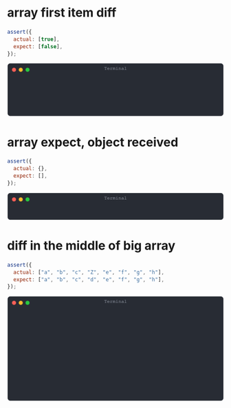 # array first item diff

```js
assert({
  actual: [true],
  expect: [false],
});
```

![img](<./array/array first item diff.svg>)

# array expect, object received

```js
assert({
  actual: {},
  expect: [],
});
```

![img](<./array/array expect, object received.svg>)

# diff in the middle of big array

```js
assert({
  actual: ["a", "b", "c", "Z", "e", "f", "g", "h"],
  expect: ["a", "b", "c", "d", "e", "f", "g", "h"],
});
```

![img](<./array/diff in the middle of big array.svg>)

